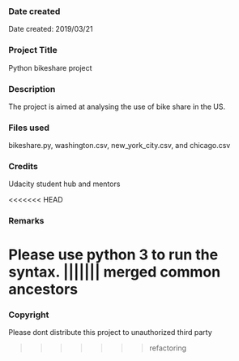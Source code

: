 ### Date created
Date created: 2019/03/21

### Project Title
Python bikeshare project

### Description
The project is aimed at analysing the use of bike share in the US.

### Files used
bikeshare.py, washington.csv, new_york_city.csv, and chicago.csv

### Credits
Udacity student hub and mentors

<<<<<<< HEAD
### Remarks
Please use python 3 to run the syntax.
||||||| merged common ancestors
=======
### Copyright
Please dont distribute this project to unauthorized third party
>>>>>>> refactoring
